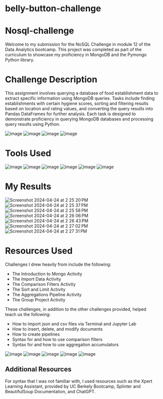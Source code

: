 # belly-button-challenge
# Nosql-challenge



Welcome to my submission for the NoSQL Challenge in module 12 of the Data Analytics bootcamp. This project was completed as part of the curriculum to showcase my proficiency in MongoDB and the Pymongo Python library.


# Challenge Description
This assignment involves querying a database of food establishment data to extract specific information using MongoDB queries. Tasks include finding establishments with certain hygiene scores, sorting and filtering results based on location and rating values, and converting the query results into Pandas DataFrames for further analysis. Each task is designed to demonstrate proficiency in querying MongoDB databases and processing query results using Python.

![image](https://github.com/erinengle2024/nosql-challenge/assets/158017994/d0c7fbd8-e691-436e-8693-9f38d7bf08e6)
![image](https://github.com/erinengle2024/nosql-challenge/assets/158017994/3fb61f5e-da39-48dc-a65f-d2bd297fdd62)
![image](https://github.com/erinengle2024/nosql-challenge/assets/158017994/44242c58-964a-4002-91c0-fc31782958ed)
![image](https://github.com/erinengle2024/nosql-challenge/assets/158017994/f4ef0ada-18de-434a-bb0a-d1695ba59c6b)











# Tools Used

![image](https://github.com/erinengle2024/python-challenge/assets/158017994/af2a5777-dbe6-4ba7-9bc5-70c93b2354da)
![image](https://github.com/erinengle2024/web-scraping-challenge/assets/158017994/afb2a124-27eb-4ddb-ad3a-2694b645c7f1)
![image](https://github.com/erinengle2024/web-scraping-challenge/assets/158017994/51f91ce4-e15e-4707-969b-81a9bbf1f83c)
![image](https://github.com/erinengle2024/web-scraping-challenge/assets/158017994/198f1ba5-fe99-4466-af25-9b7497bec1fc)
![image](https://github.com/erinengle2024/nosql-challenge/assets/158017994/34cf8157-761d-4219-9c63-b748f931ce6d)
![image](https://github.com/erinengle2024/python-challenge/assets/158017994/049eecce-046b-476a-bbab-c1f031a24fff)






  
  # My Results
![Screenshot 2024-04-24 at 2 25 20 PM](https://github.com/erinengle2024/nosql-challenge/assets/158017994/b29c6d73-6455-4749-9b31-6010528562bb)
![Screenshot 2024-04-24 at 2 25 37 PM](https://github.com/erinengle2024/nosql-challenge/assets/158017994/697d6b11-d6a5-4fc6-a228-22a4d9fe1b16)
![Screenshot 2024-04-24 at 2 25 58 PM](https://github.com/erinengle2024/nosql-challenge/assets/158017994/fb908623-14b9-4a5d-93fe-8c619342a127)
![Screenshot 2024-04-24 at 2 26 06 PM](https://github.com/erinengle2024/nosql-challenge/assets/158017994/466753e3-ebd8-4ecd-85aa-e6cb59a301c8)
![Screenshot 2024-04-24 at 2 26 43 PM](https://github.com/erinengle2024/nosql-challenge/assets/158017994/8310075e-3fbd-420a-b7e9-87a5bd7c9d1f)
![Screenshot 2024-04-24 at 2 27 02 PM](https://github.com/erinengle2024/nosql-challenge/assets/158017994/44b0774f-2b29-4f4f-863a-ca7599f85a82)
![Screenshot 2024-04-24 at 2 27 31 PM](https://github.com/erinengle2024/nosql-challenge/assets/158017994/a6e3c7d6-2944-49e4-9d20-cd4bbe03ce42)



# Resources Used

Challenges I drew heavily from include the following:
 - The Introduction to Mongo Activity
 - The Import Data Activity
 - The Comparison Filters Activity
 - The Sort and Limit Activity
 - The Aggregations Pipeline Activity
 - The Group Project Activity



These challenges, in addition to the other challenges provided, helped teach us the following:
- How to import json and csv files via Terminal and Jupyter Lab
- How to insert, delete, and modify documents
- How to create pipelines
- Syntax for and how to use comparison filters
- Syntax for and how to use aggregation accumulators


![image](https://github.com/erinengle2024/nosql-challenge/assets/158017994/c14769d4-1bfc-44d4-876c-44ba0c4e59bd)
![image](https://github.com/erinengle2024/nosql-challenge/assets/158017994/d6d669d6-6ef2-4884-aa74-55e6ffbdf1c9)
![image](https://github.com/erinengle2024/nosql-challenge/assets/158017994/20e9787d-e687-447f-9565-6b18a4ea8be7)
![image](https://github.com/erinengle2024/nosql-challenge/assets/158017994/dda03bca-4222-4a4b-976b-d2ea2cfc9a4c)
![image](https://github.com/erinengle2024/nosql-challenge/assets/158017994/426b1df6-1d84-4cab-85d6-9d82e6f9025f)









 ## Additional Resources
For syntax that I was not familiar with, I used resources such as the Xpert Learning Assistant, provided by UC Berkely Bootcamp, Splinter and BeautifulSoup Documentation, and ChatGPT.  
